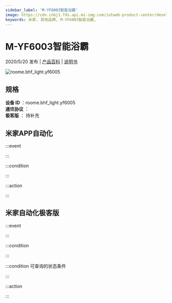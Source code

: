 ```yaml
---
sidebar_label: 'M-YF6003智能浴霸'
image: https://cdn.cnbj1.fds.api.mi-img.com/iotweb-product-center/developer_1586676479888u70HbdA4.png?GalaxyAccessKeyId=AKVGLQWBOVIRQ3XLEW&Expires=9223372036854775807&Signature=dtbweW6yhHCjFeTF4OmAKU3oWTI=
keywords: 米家, 其他品牌, M-YF6003智能浴霸, 
---
```

# M-YF6003智能浴霸

2020/5/20 发布 | [产品百科](https://home.mi.com/webapp/content/baike/product/index.html?model=roome.bhf_light.yf6005/) | [说明书](https://home.mi.com/views/introduction.html?model=roome.bhf_light.yf6005&region=cn)

![roome.bhf_light.yf6005](https://cdn.cnbj1.fds.api.mi-img.com/iotweb-product-center/developer_1586676479888u70HbdA4.png?GalaxyAccessKeyId=AKVGLQWBOVIRQ3XLEW&Expires=9223372036854775807&Signature=dtbweW6yhHCjFeTF4OmAKU3oWTI=)

## 规格  
> 
**设备 ID** ：roome.bhf_light.yf6005  
**通讯协议** ：  
**极客版**  ： 待补充 


## 米家APP自动化  

:::event  

:::

:::condition  

:::

:::action   

:::

## 米家自动化极客版  

:::event  

:::

:::condition  

:::

:::condition 可查询的状态条件  

:::

:::action  

:::

        
